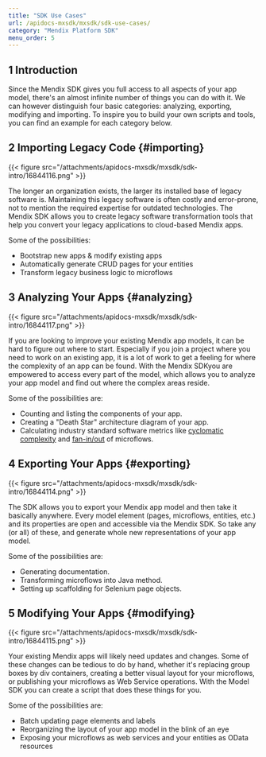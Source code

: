 ```yaml
---
title: "SDK Use Cases"
url: /apidocs-mxsdk/mxsdk/sdk-use-cases/
category: "Mendix Platform SDK"
menu_order: 5
---
```


## 1 Introduction

Since the Mendix SDK gives you full access to all aspects of your app model, there's an almost infinite number of things you can do with it. We can however distinguish four basic categories: analyzing, exporting, modifying and importing. To inspire you to build your own scripts and tools, you can find an example for each category below.

## 2 Importing Legacy Code {#importing}

{{< figure src="/attachments/apidocs-mxsdk/mxsdk/sdk-intro/16844116.png" >}}

The longer an organization exists, the larger its installed base of legacy software is. Maintaining this legacy software is often costly and error-prone, not to mention the required expertise for outdated technologies. The Mendix SDK allows you to create legacy software transformation tools that help you convert your legacy applications to cloud-based Mendix apps.

Some of the possibilities:

*   Bootstrap new apps & modify existing apps
*   Automatically generate CRUD pages for your entities
*   Transform legacy business logic to microflows

## 3 Analyzing Your Apps {#analyzing}

{{< figure src="/attachments/apidocs-mxsdk/mxsdk/sdk-intro/16844117.png" >}}

If you are looking to improve your existing Mendix app models, it can be hard to figure out where to start. Especially if you join a project where you need to work on an existing app, it is a lot of work to get a feeling for where the complexity of an app can be found. With the Mendix SDKyou are empowered to access every part of the model, which allows you to analyze your app model and find out where the complex areas reside.

Some of the possibilities are:

*   Counting and listing the components of your app.
*   Creating a "Death Star" architecture diagram of your app.
*   Calculating industry standard software metrics like [cyclomatic complexity](https://en.wikipedia.org/wiki/Cyclomatic_complexity) and [fan-in/out](https://en.wikipedia.org/wiki/Fan-out_%28software%29) of microflows.

## 4 Exporting Your Apps {#exporting}

{{< figure src="/attachments/apidocs-mxsdk/mxsdk/sdk-intro/16844114.png" >}} 

The SDK allows you to export your Mendix app model and then take it basically anywhere. Every model element (pages, microflows, entities, etc.) and its properties are open and accessible via the Mendix SDK. So take any (or all) of these, and generate whole new representations of your app model.

Some of the possibilities are:

*   Generating documentation.
*   Transforming microflows into Java method.
*   Setting up scaffolding for Selenium page objects.

## 5 Modifying Your Apps {#modifying}

{{< figure src="/attachments/apidocs-mxsdk/mxsdk/sdk-intro/16844115.png" >}} 

Your existing Mendix apps will likely need updates and changes. Some of these changes can be tedious to do by hand, whether it's replacing group boxes by div containers, creating a better visual layout for your microflows, or publishing your microflows as Web Service operations. With the Model SDK you can create a script that does these things for you.

Some of the possibilities are:

*   Batch updating page elements and labels
*   Reorganizing the layout of your app model in the blink of an eye
*   Exposing your microflows as web services and your entities as OData resources
